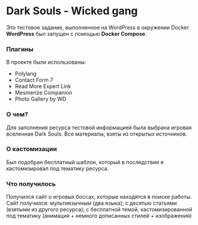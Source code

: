 # Dark Souls - Wicked gang

Это тестовое задание, выполненное на WordPress в окружении Docker. 
**WordPress** был запущен с помощью **Docker Compose**.

### Плагины

В проекте были использованы:
* Polylang
* Contact Form 7
* Read More Expert Link
* Mesmerize Companion
* Photo Gallery by WD

### О чем?

Для заполнения ресурса тестовой информацией была выбрана игровая вселенная Dark Souls. Все материалы, взяты из открытых источников.

### О кастомизации

Был подобран бесплатный шаблон, который в последствии я кастомизировал под тематику ресурса.

### Что получилось

Получился сайт о игровых боссах, которые находятся в поиске работы. 
Сайт получился: 
мультиязычным (два языка); 
с десятью статьями (взятыми из другого ресурса); 
с бесплатной темой, кастомизированной под тематику (анимация + немного дописанных стилей + изображения)




